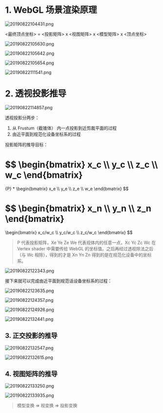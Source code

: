 # 1. WebGL 场景渲染原理

![20190822104431.png](http://img.cdn.esunr.xyz/markdown/20190822104431.png)

<最终顶点坐标> = <投影矩阵> x <视图矩阵> x <模型矩阵> x <顶点坐标>

![20190822105630.png](http://img.cdn.esunr.xyz/markdown/20190822105630.png)

![20190822105642.png](http://img.cdn.esunr.xyz/markdown/20190822105642.png)

![20190822105654.png](http://img.cdn.esunr.xyz/markdown/20190822105654.png)

![20190822111541.png](http://img.cdn.esunr.xyz/markdown/20190822111541.png)

# 2. 透视投影推导

![20190822114857.png](http://img.cdn.esunr.xyz/markdown/20190822114857.png)

透视投影分两步：

1. 从 Frustum（截锥体） 内一点投影到近剪裁平面的过程
2. 由近平面到规范化设备坐标系的过程

投影矩阵的推导目标：

$$
\begin{bmatrix} x_c \\\\ y_c \\\\ z_c \\\\ w_c \end{bmatrix}
=
{P}
*
\begin{bmatrix} x_e \\\\ y_e \\\\ z_e \\\\ w_e \end{bmatrix}
$$ 

$$
\begin{bmatrix} x_n \\\\ y_n \\\\ z_n \end{bmatrix}
=
\begin{bmatrix} x_c/w_c \\\\ y_c/w_c \\\\ z_c/w_c \end{bmatrix}
$$ 

> P 代表投影矩阵，Xe Ye Ze We 代表视体内的任意一点，Xc Yc Zc Wc 在 Vertex shader 中需要传给 WebGL 的坐标值。之后再经过透视除法之后（与 Wc 相除），得到的才是 Xn Yn Zn 得到的是在规范化设备中的坐标系。

![20190822122343.png](http://img.cdn.esunr.xyz/markdown/20190822122343.png)

接下来就可以完成由近平面到规范话设备坐标系的过程：

![20190822123635.png](http://img.cdn.esunr.xyz/markdown/20190822123635.png)

![20190822124357.png](http://img.cdn.esunr.xyz/markdown/20190822124357.png)

![20190822124926.png](http://img.cdn.esunr.xyz/markdown/20190822124926.png)

![20190822132441.png](http://img.cdn.esunr.xyz/markdown/20190822132441.png)

## 3. 正交投影的推导

![20190822132547.png](http://img.cdn.esunr.xyz/markdown/20190822132547.png)

![20190822132615.png](http://img.cdn.esunr.xyz/markdown/20190822132615.png)

## 4. 视图矩阵的推导

![20190822133250.png](http://img.cdn.esunr.xyz/markdown/20190822133250.png)

![20190822133935.png](http://img.cdn.esunr.xyz/markdown/20190822133935.png)

> 模型变换 => 视变换 => 投影变换